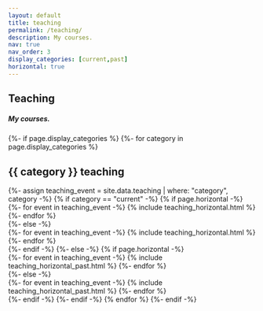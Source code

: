 ```yaml
---
layout: default
title: teaching
permalink: /teaching/
description: My courses.
nav: true
nav_order: 3
display_categories: [current,past]
horizontal: true
---
```

<h2> Teaching </h2>

<h5 class = "bottom-one"> My courses. </h5>

<!-- pages/teaching.md -->
<div class="projects">
{%- if page.display_categories %}
  <!-- Display categorized projects -->
  {%- for category in page.display_categories %}
  <h2 class="category">{{ category }} teaching</h2>
  {%- assign teaching_event = site.data.teaching | where: "category", category -%}
  {% if category == "current" -%}
  {% if page.horizontal -%}
  <div class="container">
    <div class="row row-cols-2">
    {%- for event in teaching_event -%}
      {% include teaching_horizontal.html %}
    {%- endfor %}
    </div>
  </div>
  {%- else -%}
  <div class="grid">
    {%- for event in teaching_event -%}
      {% include teaching_horizontal.html %}
    {%- endfor %}
  </div>
  {%- endif -%}
  {%- else -%}
    {% if page.horizontal -%}
  <div class="container">
    <div class="row row-cols-1">
    {%- for event in teaching_event -%}
      {% include teaching_horizontal_past.html %}
    {%- endfor %}
    </div>
  </div>
  {%- else -%}
  <div class="grid">
    {%- for event in teaching_event -%}
      {% include teaching_horizontal_past.html %}
    {%- endfor %}
  </div>
  {%- endif -%}
  {%- endif -%}
  {% endfor %}
{%- endif -%}
</div>
